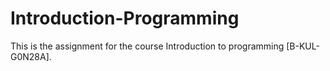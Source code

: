 # Introduction-Programming
This is the assignment for the course Introduction to programming [B-KUL-G0N28A].

